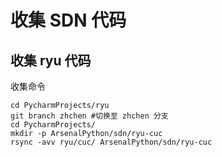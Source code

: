 

# 收集 SDN 代码

## 收集 ryu 代码

收集命令
```
cd PycharmProjects/ryu
git branch zhchen #切换至 zhchen 分支
cd PycharmProjects/
mkdir -p ArsenalPython/sdn/ryu-cuc
rsync -avv ryu/cuc/ ArsenalPython/sdn/ryu-cuc
```
